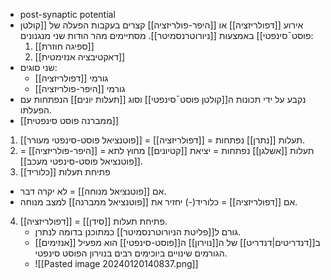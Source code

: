- post-synaptic potential
- אירוע [[דפולריזציה]] או [[היפר-פולריזציה]] קצרים בעקבות הפעלה של [[קולטן פוסט¯סינפטי]] באמצעות [[ניורוטרנסמיטר]]. מסתיימים מהר הודות שני מנגנונים:
  1. [[ספיגה חוזרת]]
  2. [[דאקטיבציה אנזימטית]]
- שני סוגים:
  - גורמי [[דפולריזציה]]
  - גורמי [[היפר-פולריזציה]]
- נקבע על ידי תכונות ה[[קולטן פוסט¯סינפטי]] וסוג [[תעלות יונים]] הנפתחות עם הפעלתו.
- [[ממברנה פוסט סינפטית]]

1. תעלות [[נתרן]] נפתחות = [[דפולריזציה]] = [[פוטנציאל פוסט-סינפטי מעורר]].
2. תעלות [[אשלגן]] נפתחות = יציאת [[קטיונים]] מחוץ לתא = [[היפר-פולריזציה]] = [[פוטנציאל פוסט-סינפטי מעכב]].
3. פתיחת תעלות [[כלוריד]]
  - אם [[פוטנציאל מנוחה]] = לא יקרה דבר.
  - אם [[דפולריזציה]] = כלוריד(-) יחזיר את [[פוטנציאל ממברנה]] למצב מנוחה. 
4. פתיחת תעלות [[סידן]] = [[דפולריזציה]].
   - גורם ל[[פליטת הניורוטרנסמיטר]] כמתוכנן בדומה לנתרן.
   - ב[[דנדריטים|דנדריט]] של ה[[נוירון]] ה[[פוסט-סינפטי]] הוא מפעיל [[אנזימים]] הגורמים שינויים ביוכימים רבים בנוירון הפוסט סינפטי. 
   - ![[Pasted image 20240120140837.png]]